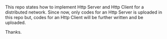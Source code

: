 This repo states how to implement Http Server and Http Client for a distributed network.
Since now, only codes for an Http Server is uploaded in this repo but, codes for an Http Client will be further written and be uploaded.

Thanks.
